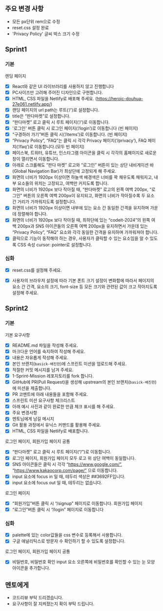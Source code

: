 ## 주요 변경 사항

- 모든 px단위 rem으로 수정
- reset.css 설정 완료
- 'Privacy Policy' 글씨 박스 크기 수정

## Sprint1

### 기본
렌딩 페이지

- [x]  React와 같은 UI 라이브러리를 사용하지 않고 진행합니다
- [x]  PC사이즈만 고려해 주어진 디자인으로 구현합니다.
- [x]  HTML, CSS 파일을 Netlify로 배포해 주세요. (https://heroic-douhua-27e061.netlify.app/)
- [x]  랜딩 페이지의 url path는 루트(‘/’)로 설정합니다.
- [x]  title은 “판다마켓”로 설정합니다.
- [x]  “판다마켓” 로고 클릭 시 루트 페이지(‘/’)로 이동합니다.
- [x]  '로그인' 버튼 클릭 시 로그인 페이지(‘/login’)로 이동합니다 (빈 페이지)
- [x]  “구경하러 가기”버튼 클릭 시(’/items’)로 이동합니다. (빈 페이지)
- [x]  “Privacy Policy”, “FAQ”는 클릭 시 각각 Privacy 페이지(‘/privacy’), FAQ 페이지(‘/faq’)로 이동합니다.(모두 빈 페이지)
- [x]  페이스북, 트위터, 유튜브, 인스타그램 아이콘을 클릭 시 각각의 홈페이지로 새로운 창이 열리면서 이동합니다.
- [x]  아래로 스크롤해도 “판다 마켓” 로고와 “로그인” 버튼이 있는 상단 내비게이션 바(Global Navigation Bar)가 최상단에 고정되게 해 주세요.
- [x]  화면의 너비가 1920px 이상이면 하늘색 배경색은 너비를 꽉 채우도록 채워지고, 내부 요소들의 위치는 고정되고, 여백만 커지도록 합니다.
- [x]  화면의 너비가 1920px 보다 작아질 때, “판다마켓” 로고의 왼쪽 여백 200px, “로그인" 버튼의 오른쪽 여백 200px이 유지되고, 화면의 너비가 작아질수록 두 요소 간 거리가 가까워지도록 설정합니다.
- [x]  화면의 너비가 1920px 이상이면 내부에 있는 요소 간 동일한 간격을 유지하며 가운데 정렬해야 합니다.
- [x]  화면의 너비가 1920px 보다 작아질 때, 최하단에 있는 “codeit-2024”의 왼쪽 여백 200px과 SNS 아이콘들의 오른쪽 여백 200px을 유지하면서 가운데 있는 “Privacy Policy”, “FAQ” 요소와 각각 동일한 간격을 유지하며 가까워져야 합니다.
- [x]  클릭으로 기능이 동작해야 하는 경우, 사용자가 클릭할 수 있는 요소임을 알 수 있도록 CSS 속성 cursor: pointer로 설정합니다.

### 심화

- [x] reset.css를 설정해 주세요.
- [x] 사용자의 브라우저 설정에 따라 기본 폰트 크기 설정이 변화함에 따라서 페이지의 요소 간 간격, 요소의 크기, font-size 등 모든 크기와 관련된 값이 크고 작아지도록 설정해 주세요.


## Sprint2

### 기본
기본 요구사항

- [x]  README.md 파일을 작성해 주세요.
- [x] 마크다운 언어를 숙지하여 작성해 주세요.
- [x] 내용은 자유롭게 작성해 주세요.
- [x]  본인 브랜치(`basick-배진한`)에 스프린트 미션을 업로드해 주세요.
- [x]  적절한 커밋 메시지를 남겨 주세요.
- [x]  1-Sprint-Mission 레포지토리를 fork 합니다.
- [x]  GitHub에 PR(Pull Request)을 생성해 upstream의 본인 브랜치(`basick-배진한`)에 미션을 제출합니다.
- [x]  PR 코멘트에 아래 내용들을 포함해 주세요.
- [x]  스프린트 미션 요구사항 체크리스트
- [x]  아래 예시 사진과 같이 완료한 만큼 체크 표시를 해 주세요.
- [x]  주요 변경사항
- [x]  멘토님에게 남길 메시지
- [x]  Git 활용 과정에서 유닉스 커맨드를 활용해 주세요.
- [x]  HTML, CSS 파일을 Netlify로 배포합니다.

로그인 페이지, 회원가입 페이지 공통

- [x] “판다마켓" 로고 클릭 시 루트 페이지(“/”)로 이동합니다.
- [x] 로그인 페이지, 회원가입 페이지 모두 로고 위 상단 여백이 동일합니다.
- [x] SNS 아이콘들은 클릭 시 각각 “https://www.google.com/”, “https://www.kakaocorp.com/page/” 으로 이동합니다.
- [x] input 요소에 focus in 일 때, 테두리 색상은 ##3692FF입니다.
- [x] input 요소에 focus out 일 때, 테두리는 없습니다.

로그인 페이지

- [x] “회원가입”버튼 클릭 시 “/signup” 페이지로 이동합니다.
회원가입 페이지
- [x] “로그인”버튼 클릭 시 “/login” 페이지로 이동합니다

### 심화

- [x] palette에 있는 color값들을 css 변수로 등록해서 사용합니다.
- [x] 구글 애널리틱스로 방문자 수 확인하기 할 수 있도록 설정합니다.

로그인 페이지, 회원가입 페이지 공통

- [x] 비밀번호, 비밀번호 확인 input 요소 오른쪽에 비밀번호를 확인할 수 있는 눈 모양 아이콘을 추가합니다.

## 멘토에게

- 코드리뷰 부탁 드리겠습니다.
- 요구사항이 잘 지켜졌는지 확이 부탁 드립니다.